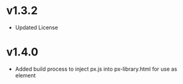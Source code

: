 v1.3.2
========================
* Updated License

v1.4.0
========================
* Added build process to inject px.js into px-library.html for use as element
